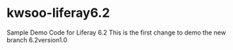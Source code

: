 # kwsoo-liferay6.2
Sample Demo Code for Liferay 6.2
This is the first change to demo the new branch 6.2version1.0
